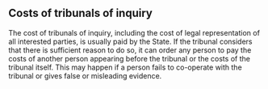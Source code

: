 ##  Costs of tribunals of inquiry

The cost of tribunals of inquiry, including the cost of legal representation
of all interested parties, is usually paid by the State. If the tribunal
considers that there is sufficient reason to do so, it can order any person to
pay the costs of another person appearing before the tribunal or the costs of
the tribunal itself. This may happen if a person fails to co-operate with the
tribunal or gives false or misleading evidence.
